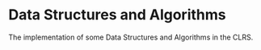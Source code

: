 # Data Structures and Algorithms

The implementation of some Data Structures and Algorithms in the CLRS.
